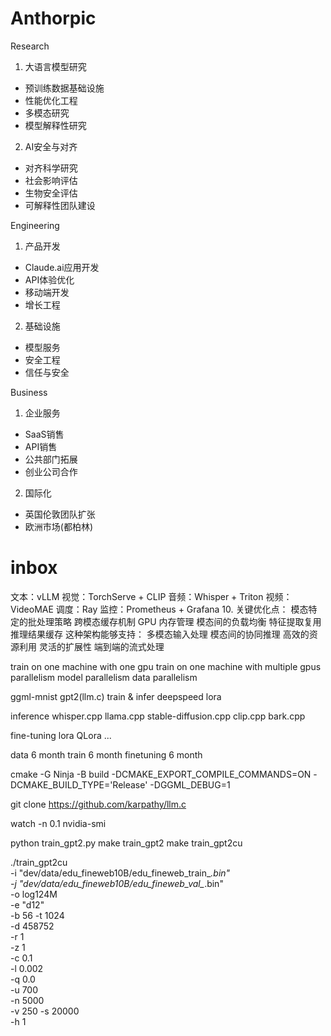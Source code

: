 

# Anthorpic

Research

1. 大语言模型研究
- 预训练数据基础设施
- 性能优化工程
- 多模态研究
- 模型解释性研究

2. AI安全与对齐
- 对齐科学研究
- 社会影响评估
- 生物安全评估
- 可解释性团队建设

Engineering

1. 产品开发
- Claude.ai应用开发
- API体验优化
- 移动端开发
- 增长工程

2. 基础设施
- 模型服务
- 安全工程
- 信任与安全

Business

1. 企业服务
- SaaS销售
- API销售
- 公共部门拓展
- 创业公司合作

2. 国际化
- 英国伦敦团队扩张
- 欧洲市场(都柏林)


# inbox

文本：vLLM
视觉：TorchServe + CLIP
音频：Whisper + Triton
视频：VideoMAE
调度：Ray
监控：Prometheus + Grafana
10. 关键优化点：
模态特定的批处理策略
跨模态缓存机制
GPU 内存管理
模态间的负载均衡
特征提取复用
推理结果缓存
这种架构能够支持：
多模态输入处理
模态间的协同推理
高效的资源利用
灵活的扩展性
端到端的流式处理


train on one machine with one gpu
train on one machine with multiple gpus
parallelism
model parallelism
data parallelism


ggml-mnist gpt2(llm.c)
train & infer
deepspeed lora

inference
whisper.cpp
llama.cpp
stable-diffusion.cpp
clip.cpp
bark.cpp

fine-tuning
lora QLora ...



data 6 month
train 6 month
finetuning 6 month


cmake -G Ninja -B build -DCMAKE_EXPORT_COMPILE_COMMANDS=ON -DCMAKE_BUILD_TYPE='Release' -DGGML_DEBUG=1

git clone https://github.com/karpathy/llm.c

watch -n 0.1 nvidia-smi

python train_gpt2.py
make train_gpt2
make train_gpt2cu


./train_gpt2cu \
    -i "dev/data/edu_fineweb10B/edu_fineweb_train_*.bin" \
    -j "dev/data/edu_fineweb10B/edu_fineweb_val_*.bin" \
    -o log124M \
    -e "d12" \
    -b 56 -t 1024 \
    -d 458752 \
    -r 1 \
    -z 1 \
    -c 0.1 \
    -l 0.002 \
    -q 0.0 \
    -u 700 \
    -n 5000 \
    -v 250 -s 20000 \
    -h 1
